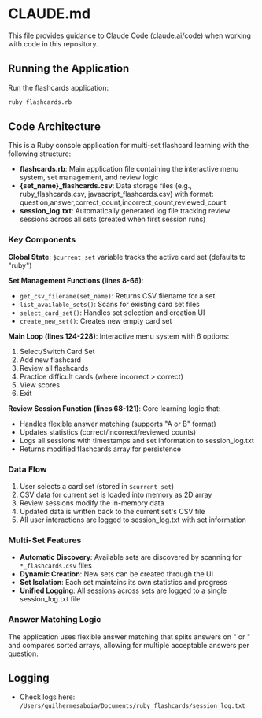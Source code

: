 # CLAUDE.md

This file provides guidance to Claude Code (claude.ai/code) when working with code in this repository.

## Running the Application

Run the flashcards application:
```bash
ruby flashcards.rb
```

## Code Architecture

This is a Ruby console application for multi-set flashcard learning with the following structure:

- **flashcards.rb**: Main application file containing the interactive menu system, set management, and review logic
- **{set_name}_flashcards.csv**: Data storage files (e.g., ruby_flashcards.csv, javascript_flashcards.csv) with format: question,answer,correct_count,incorrect_count,reviewed_count
- **session_log.txt**: Automatically generated log file tracking review sessions across all sets (created when first session runs)

### Key Components

**Global State**: `$current_set` variable tracks the active card set (defaults to "ruby")

**Set Management Functions (lines 8-66)**:
- `get_csv_filename(set_name)`: Returns CSV filename for a set
- `list_available_sets()`: Scans for existing card set files
- `select_card_set()`: Handles set selection and creation UI
- `create_new_set()`: Creates new empty card set

**Main Loop (lines 124-228)**: Interactive menu system with 6 options:
1. Select/Switch Card Set
2. Add new flashcard
3. Review all flashcards  
4. Practice difficult cards (where incorrect > correct)
5. View scores
6. Exit

**Review Session Function (lines 68-121)**: Core learning logic that:
- Handles flexible answer matching (supports "A or B" format)
- Updates statistics (correct/incorrect/reviewed counts)
- Logs all sessions with timestamps and set information to session_log.txt
- Returns modified flashcards array for persistence

### Data Flow
1. User selects a card set (stored in `$current_set`)
2. CSV data for current set is loaded into memory as 2D array
3. Review sessions modify the in-memory data
4. Updated data is written back to the current set's CSV file
5. All user interactions are logged to session_log.txt with set information

### Multi-Set Features
- **Automatic Discovery**: Available sets are discovered by scanning for `*_flashcards.csv` files
- **Dynamic Creation**: New sets can be created through the UI
- **Set Isolation**: Each set maintains its own statistics and progress
- **Unified Logging**: All sessions across sets are logged to a single session_log.txt file

### Answer Matching Logic
The application uses flexible answer matching that splits answers on " or " and compares sorted arrays, allowing for multiple acceptable answers per question.

## Logging

- Check logs here: `/Users/guilhermesaboia/Documents/ruby_flashcards/session_log.txt`